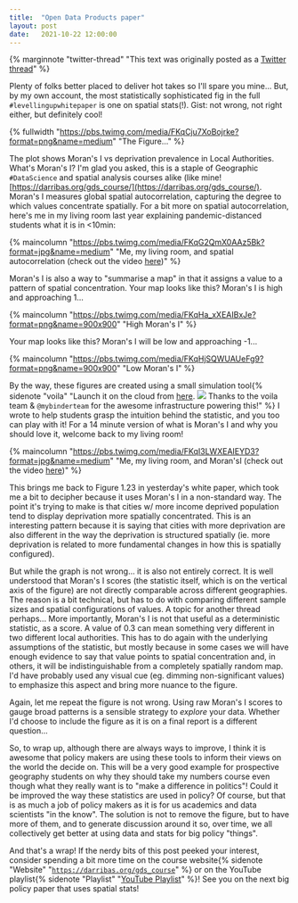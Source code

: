 ```yaml
---
title:  "Open Data Products paper"
layout: post
date:   2021-10-22 12:00:00
---
```


{% marginnote "twitter-thread" "This text was originally posted as a [Twitter
thread](https://twitter.com/darribas/status/1451522005505875992)" %}









Plenty of folks better placed to deliver hot takes so I'll spare you mine... But, by my own account, the most statistically sophisticated fig in the full `#levellingupwhitepaper` is one on spatial stats(!). Gist: not wrong, not right either, but definitely cool!

{% fullwidth "https://pbs.twimg.com/media/FKqCju7XoBojrke?format=png&name=medium" "The Figure..." %}

The plot shows Moran's I vs deprivation prevalence in Local Authorities. What's Moran's I? I'm glad you asked, this is a staple of Geographic `#DataScience` and spatial analysis courses alike (like mine! [https://darribas.org/gds_course/](https://darribas.org/gds_course/). Moran's I measures global spatial autocorrelation, capturing the degree to which values concentrate spatially. For a bit more on spatial autocorrelation, here's me in my living room last year explaining pandemic-distanced students what it is in <10min:

{% maincolumn "https://pbs.twimg.com/media/FKqG2QmX0AAz5Bk?format=jpg&name=medium" "Me, my living room, and spatial autocorrelation (check out the video [here](https://darribas.org/gds_course/content/bF/concepts_F.html#spatial-autocorrelation))" %}

Moran's I is also a way to "summarise a map" in that it assigns a value to a pattern of spatial concentration. Your map looks like this? Moran's I is high and approaching 1...

{%  maincolumn "https://pbs.twimg.com/media/FKqHa_xXEAIBxJe?format=png&name=900x900" "High Moran's I" %}

Your map looks like this? Moran's I will be low and approaching -1...

{%  maincolumn "https://pbs.twimg.com/media/FKqHjSQWUAUeFg9?format=png&name=900x900" "Low Moran's I" %}

By the way, these figures are created using a small simulation tool{%  
sidenote "voila" "Launch it on the cloud from
[here](http://mybinder.org/repo/darribas/int_sp_auto).
![](https://pbs.twimg.com/media/FKqH7yJXEAEyjPG?format=jpg&name=medium)
Thanks to the
voila team & `@mybinderteam` for the awesome infrastructure powering
this!" %} I
wrote to help students grasp the intuition behind the statistic, and
you too can play with it! For a 14 minute version of what is Moran's I and why you should love it, welcome back to my living room!

{% maincolumn "https://pbs.twimg.com/media/FKqI3LWXEAIEYD3?format=jpg&name=medium" "Me, my living room, and Moran'sI (check out the video [here](https://darribas.org/gds_course/content/bF/concepts_F.html#global-spatial-autocorrelation))" %}

This brings me back to Figure 1.23 in yesterday's white paper, which took me a bit to decipher because it uses Moran's I in a non-standard way. The point it's trying to make is that cities w/ more income deprived population tend to display deprivation more spatially concentrated. This is an interesting pattern because it is saying that cities with more deprivation are also different in the way the deprivation is structured spatially (ie. more deprivation is related to more fundamental changes in how this is spatially configured).

But while the graph is not wrong... it is also not entirely correct. It is well understood that Moran's I scores (the statistic itself, which is on the vertical axis of the figure) are not directly comparable across different geographies. The reason is a bit technical, but has to do with comparing different sample sizes and spatial configurations of values. A topic for another thread perhaps... More importantly, Moran's I is not that useful as a deterministic statistic, as a score. A value of 0.3 can mean something very different in two different local authorities. This has to do again with the underlying assumptions of the statistic, but mostly because in some cases we will have enough evidence to say that value points to spatial concentration and, in others, it will be indistinguishable from a completely spatially random map. I'd have probably used any visual cue (eg. dimming non-significant values) to emphasize this aspect and bring more nuance to the figure.

Again, let me repeat the figure is not wrong. Using raw Moran's I scores to gauge broad patterns is a sensible strategy to *explore* your data. Whether I'd choose to include the figure as it is on a final report is a different question...

So, to wrap up, although there are always ways to improve, I think it is awesome that policy makers are using these tools to inform their views on the world the decide on. This will be a very good example for prospective geography students on why they should take my numbers course even though what they really want is to "make a difference in politics"! Could it be improved the way these statistics are used in policy? Of course, but that is as much a job of policy makers as it is for us academics and data scientists "in the know". The solution is not to remove the figure, but to have more of them, and to generate discussion around it so, over time, we all collectively get better at using data and stats for big policy "things".

And that's a wrap! If the nerdy bits of this post peeked your interest, consider spending a bit more time on the course website{% sidenote "Website" "[`https://darribas.org/gds_course`](https://darribas.org/gds_course)" %} or on the YouTube playlist{% sidenote "Playlist" "[YouTube Playlist](https://youtube.com/playlist?list=PLaYT7Y2aK2d6vs3h38jnjrTEpSS7VYLwU)" %}! See you on the next big policy paper that uses spatial stats!


